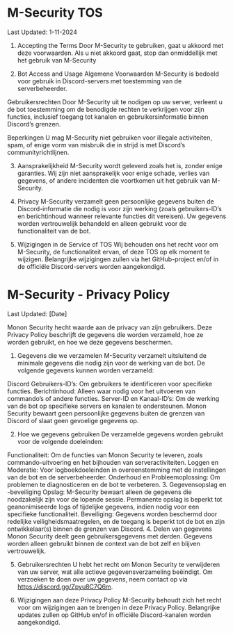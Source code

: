 # M-Security TOS
Last Updated: 1-11-2024

1. Accepting the Terms
Door M-Security te gebruiken, gaat u akkoord met deze voorwaarden. Als u niet akkoord gaat, stop dan onmiddellijk met het gebruik van M-Security

2. Bot Access and Usage
Algemene Voorwaarden
M-Security is bedoeld voor gebruik in Discord-servers met toestemming van de serverbeheerder.

Gebruikersrechten
Door M-Security uit te nodigen op uw server, verleent u de bot toestemming om de benodigde rechten te verkrijgen voor zijn functies, inclusief toegang tot kanalen en gebruikersinformatie binnen Discord’s grenzen.

Beperkingen
U mag M-Security niet gebruiken voor illegale activiteiten, spam, of enige vorm van misbruik die in strijd is met Discord’s communityrichtlijnen.

3. Aansprakelijkheid
M-Security wordt geleverd zoals het is, zonder enige garanties. Wij zijn niet aansprakelijk voor enige schade, verlies van gegevens, of andere incidenten die voortkomen uit het gebruik van M-Security.

5. Privacy
M-Security verzamelt geen persoonlijke gegevens buiten de Discord-informatie die nodig is voor zijn werking (zoals gebruikers-ID’s en berichtinhoud wanneer relevante functies dit vereisen). Uw gegevens worden vertrouwelijk behandeld en alleen gebruikt voor de functionaliteit van de bot.

6. Wijzigingen in de Service of TOS
Wij behouden ons het recht voor om M-Security, de functionaliteit ervan, of deze TOS op elk moment te wijzigen. Belangrijke wijzigingen zullen via het GitHub-project en/of in de officiële Discord-servers worden aangekondigd.

# M-Security - Privacy Policy
Last Updated: [Date]

Monon Security hecht waarde aan de privacy van zijn gebruikers. Deze Privacy Policy beschrijft de gegevens die worden verzameld, hoe ze worden gebruikt, en hoe we deze gegevens beschermen.

1. Gegevens die we verzamelen
M-Security verzamelt uitsluitend de minimale gegevens die nodig zijn voor de werking van de bot. De volgende gegevens kunnen worden verzameld:

Discord Gebruikers-ID’s: Om gebruikers te identificeren voor specifieke functies.
Berichtinhoud: Alleen waar nodig voor het uitvoeren van commando’s of andere functies.
Server-ID en Kanaal-ID’s: Om de werking van de bot op specifieke servers en kanalen te ondersteunen.
Monon Security bewaart geen persoonlijke gegevens buiten de grenzen van Discord of slaat geen gevoelige gegevens op.

2. Hoe we gegevens gebruiken
De verzamelde gegevens worden gebruikt voor de volgende doeleinden:

Functionaliteit: Om de functies van Monon Security te leveren, zoals commando-uitvoering en het bijhouden van serveractiviteiten.
Loggen en Moderatie: Voor logboekdoeleinden in overeenstemming met de instellingen van de bot en de serverbeheerder.
Onderhoud en Probleemoplossing: Om problemen te diagnosticeren en de bot te verbeteren.
3. Gegevensopslag en -beveiliging
Opslag: M-Security bewaart alleen de gegevens die noodzakelijk zijn voor de lopende sessie. Permanente opslag is beperkt tot geanonimiseerde logs of tijdelijke gegevens, indien nodig voor een specifieke functionaliteit.
Beveiliging: Gegevens worden beschermd door redelijke veiligheidsmaatregelen, en de toegang is beperkt tot de bot en zijn ontwikkelaar(s) binnen de grenzen van Discord.
4. Delen van gegevens
Monon Security deelt geen gebruikersgegevens met derden. Gegevens worden alleen gebruikt binnen de context van de bot zelf en blijven vertrouwelijk.

5. Gebruikersrechten
U hebt het recht om Monon Security te verwijderen van uw server, wat alle actieve gegevensverzameling beëindigt. Om verzoeken te doen over uw gegevens, neem contact op via https://discord.gg/Zpyu8C7Q6m.

6. Wijzigingen aan deze Privacy Policy
M-Security behoudt zich het recht voor om wijzigingen aan te brengen in deze Privacy Policy. Belangrijke updates zullen op GitHub en/of in officiële Discord-kanalen worden aangekondigd.
